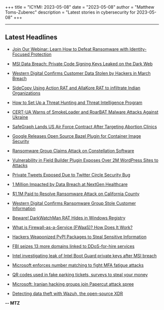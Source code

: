 +++
title = "ICYMI: 2023-05-08"
date = "2023-05-08"
author = "Matthew Toms-Zuberec"
description = "Latest stories in cybersecurity for 2023-05-08"
+++

---------------------------------------------------------------------------
## Latest Headlines
- [Join Our Webinar: Learn How to Defeat Ransomware with Identity-Focused Protection](https://thehackernews.com/2023/05/join-our-webinar-learn-how-to-defeat.html)

- [MSI Data Breach: Private Code Signing Keys Leaked on the Dark Web](https://thehackernews.com/2023/05/msi-data-breach-private-code-signing.html)

- [Western Digital Confirms Customer Data Stolen by Hackers in March Breach](https://thehackernews.com/2023/05/western-digital-confirms-customer-data.html)

- [SideCopy Using Action RAT and AllaKore RAT to infiltrate Indian Organizations](https://thehackernews.com/2023/05/sidecopy-using-action-rat-and-allakore.html)

- [How to Set Up a Threat Hunting and Threat Intelligence Program](https://thehackernews.com/2023/05/how-to-set-up-threat-hunting-and-threat.html)

- [CERT-UA Warns of SmokeLoader and RoarBAT Malware Attacks Against Ukraine](https://thehackernews.com/2023/05/cert-ua-warns-of-smokeloader-and.html)

- [SafeGraph Lands US Air Force Contract After Targeting Abortion Clinics](https://www.wired.com/story/safegraph-us-air-force-location-data/)

- [Google Releases Open Source Bazel Plugin for Container Image Security](https://www.securityweek.com/google-releases-open-source-bazel-plugin-for-container-image-security/)

- [Ransomware Group Claims Attack on Constellation Software](https://www.securityweek.com/ransomware-group-claims-attack-on-constellation-software/)

- [Vulnerability in Field Builder Plugin Exposes Over 2M WordPress Sites to Attacks](https://www.securityweek.com/vulnerability-in-field-builder-plugin-exposes-over-2m-wordpress-sites-to-attacks/)

- [Private Tweets Exposed Due to Twitter Circle Security Bug](https://www.securityweek.com/private-tweets-exposed-due-to-twitter-circle-security-bug/)

- [1 Million Impacted by Data Breach at NextGen Healthcare](https://www.securityweek.com/1-million-impacted-by-data-breach-at-nextgen-healthcare/)

- [$1.1M Paid to Resolve Ransomware Attack on California County](https://www.securityweek.com/1-1m-paid-to-resolve-ransomware-attack-on-california-county/)

- [Western Digital Confirms Ransomware Group Stole Customer Information](https://www.securityweek.com/western-digital-confirms-ransomware-group-stole-customer-information/)

- [Beware! DarkWatchMan RAT Hides in Windows Registry](https://cybersecuritynews.com/beware-darkwatchman-rat-hides-in-windows-registry/)

- [What is Firewall-as-a-Service (FWaaS)? How Does It Work?](https://cybersecuritynews.com/fwaas/)

- [Hackers Weaponized PyPI Packages to Steal Sensitive Information](https://cybersecuritynews.com/weaponized-pypi-package/)

- [FBI seizes 13 more domains linked to DDoS-for-hire services](https://www.bleepingcomputer.com/news/security/fbi-seizes-13-more-domains-linked-to-ddos-for-hire-services/)

- [Intel investigating leak of Intel Boot Guard private keys after MSI breach](https://www.bleepingcomputer.com/news/security/intel-investigating-leak-of-intel-boot-guard-private-keys-after-msi-breach/)

- [Microsoft enforces number matching to fight MFA fatigue attacks](https://www.bleepingcomputer.com/news/microsoft/microsoft-enforces-number-matching-to-fight-mfa-fatigue-attacks/)

- [QR codes used in fake parking tickets, surveys to steal your money](https://www.bleepingcomputer.com/news/security/qr-codes-used-in-fake-parking-tickets-surveys-to-steal-your-money/)

- [Microsoft: Iranian hacking groups join Papercut attack spree](https://www.bleepingcomputer.com/news/security/microsoft-iranian-hacking-groups-join-papercut-attack-spree/)

- [Detecting data theft with Wazuh, the open-source XDR](https://www.bleepingcomputer.com/news/security/detecting-data-theft-with-wazuh-the-open-source-xdr/)

**-- MTZ**